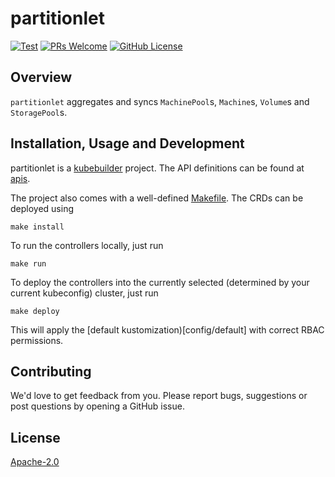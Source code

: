 # partitionlet
[![Test](https://github.com/onmetal/partitionlet/actions/workflows/test.yml/badge.svg)](https://github.com/onmetal/partitionlet/actions/workflows/test.yml/badge.svg)
[![PRs Welcome](https://img.shields.io/badge/PRs-welcome-brightgreen.svg?style=flat-square)](https://makeapullrequest.com)
[![GitHub License](https://img.shields.io/static/v1?label=License&message=Apache-2.0&color=blue&style=flat-square)](LICENSE)

## Overview

`partitionlet` aggregates and syncs `MachinePool`s, `Machine`s, `Volume`s and `StoragePool`s.

## Installation, Usage and Development

partitionlet is a [kubebuilder](https://github.com/kubernetes-sigs/kubebuilder) project.
The API definitions can be found at [apis](apis).

The project also comes with a well-defined [Makefile](Makefile).
The CRDs can be deployed using

```shell
make install
```

To run the controllers locally, just run

```shell
make run
```

To deploy the controllers into the currently selected (determined by your current kubeconfig) cluster,
just run

```shell
make deploy
```

This will apply the [default kustomization)[config/default] with correct RBAC permissions.


## Contributing

We'd love to get feedback from you. Please report bugs, suggestions or post questions by opening a GitHub issue.

## License

[Apache-2.0](LICENSE)
